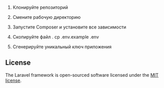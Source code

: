 1. Клонируйте репозиторий

2. Смените рабочую директорию 

3. Запустите Composer и установите все зависимости

4. Скопируйте файл .
   cp .env.example .env

5. Сгенерируйте уникальный ключ приложения


## License

The Laravel framework is open-sourced software licensed under the [MIT license](https://opensource.org/licenses/MIT).
